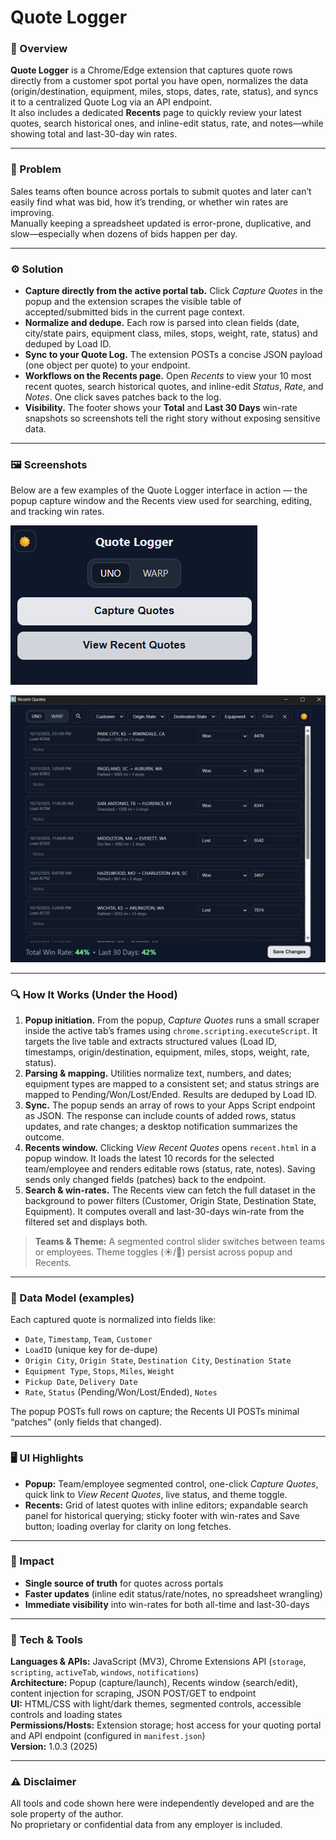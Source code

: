 # Quote Logger

### 🚀 Overview

**Quote Logger** is a Chrome/Edge extension that captures quote rows directly from a customer spot portal you have open, normalizes the data (origin/destination, equipment, miles, stops, dates, rate, status), and syncs it to a centralized Quote Log via an API endpoint.  
It also includes a dedicated **Recents** page to quickly review your latest quotes, search historical ones, and inline-edit status, rate, and notes—while showing total and last-30-day win rates.

---

### 🧩 Problem

Sales teams often bounce across portals to submit quotes and later can’t easily find what was bid, how it’s trending, or whether win rates are improving.  
Manually keeping a spreadsheet updated is error-prone, duplicative, and slow—especially when dozens of bids happen per day.

---

### ⚙️ Solution

- **Capture directly from the active portal tab.** Click *Capture Quotes* in the popup and the extension scrapes the visible table of accepted/submitted bids in the current page context.  
- **Normalize and dedupe.** Each row is parsed into clean fields (date, city/state pairs, equipment class, miles, stops, weight, rate, status) and deduped by Load ID.  
- **Sync to your Quote Log.** The extension POSTs a concise JSON payload (one object per quote) to your endpoint.  
- **Workflows on the Recents page.** Open *Recents* to view your 10 most recent quotes, search historical quotes, and inline-edit *Status*, *Rate*, and *Notes*. One click saves patches back to the log.  
- **Visibility.** The footer shows your **Total** and **Last 30 Days** win-rate snapshots so screenshots tell the right story without exposing sensitive data.

---

### 🖼️ Screenshots

Below are a few examples of the Quote Logger interface in action — the popup capture window and the Recents view used for searching, editing, and tracking win rates.

![Popup](../../assets/quote-logger-popup-ui.png)

![Recents](../../assets/quote-logger-recents-ui.png)

---

### 🔍 How It Works (Under the Hood)

1. **Popup initiation.** From the popup, *Capture Quotes* runs a small scraper inside the active tab’s frames using `chrome.scripting.executeScript`. It targets the live table and extracts structured values (Load ID, timestamps, origin/destination, equipment, miles, stops, weight, rate, status).  
2. **Parsing & mapping.** Utilities normalize text, numbers, and dates; equipment types are mapped to a consistent set; and status strings are mapped to Pending/Won/Lost/Ended. Results are deduped by Load ID.  
3. **Sync.** The popup sends an array of rows to your Apps Script endpoint as JSON. The response can include counts of added rows, status updates, and rate changes; a desktop notification summarizes the outcome.  
4. **Recents window.** Clicking *View Recent Quotes* opens `recent.html` in a popup window. It loads the latest 10 records for the selected team/employee and renders editable rows (status, rate, notes). Saving sends only changed fields (patches) back to the endpoint.  
5. **Search & win-rates.** The Recents view can fetch the full dataset in the background to power filters (Customer, Origin State, Destination State, Equipment). It computes overall and last-30-days win-rate from the filtered set and displays both.  

> **Teams & Theme:** A segmented control slider switches between teams or employees. Theme toggles (☀️/🌙) persist across popup and Recents.

---

### 📄 Data Model (examples)

Each captured quote is normalized into fields like:

- `Date`, `Timestamp`, `Team`, `Customer`  
- `LoadID` (unique key for de-dupe)  
- `Origin City`, `Origin State`, `Destination City`, `Destination State`  
- `Equipment Type`, `Stops`, `Miles`, `Weight`  
- `Pickup Date`, `Delivery Date`  
- `Rate`, `Status` (Pending/Won/Lost/Ended), `Notes`

The popup POSTs full rows on capture; the Recents UI POSTs minimal “patches” (only fields that changed).

---

### 🖥️ UI Highlights

- **Popup:** Team/employee segmented control, one-click *Capture Quotes*, quick link to *View Recent Quotes*, live status, and theme toggle.  
- **Recents:** Grid of latest quotes with inline editors; expandable search panel for historical querying; sticky footer with win-rates and Save button; loading overlay for clarity on long fetches.

---

### 🧠 Impact

- **Single source of truth** for quotes across portals  
- **Faster updates** (inline edit status/rate/notes, no spreadsheet wrangling)  
- **Immediate visibility** into win-rates for both all-time and last-30-days  

---

### 🧰 Tech & Tools

**Languages & APIs:** JavaScript (MV3), Chrome Extensions API (`storage`, `scripting`, `activeTab`, `windows`, `notifications`)  
**Architecture:** Popup (capture/launch), Recents window (search/edit), content injection for scraping, JSON POST/GET to endpoint  
**UI:** HTML/CSS with light/dark themes, segmented controls, accessible controls and loading states  
**Permissions/Hosts:** Extension storage; host access for your quoting portal and API endpoint (configured in `manifest.json`)  
**Version:** 1.0.3 (2025)

---

### ⚠️ Disclaimer

All tools and code shown here were independently developed and are the sole property of the author.  
No proprietary or confidential data from any employer is included.
